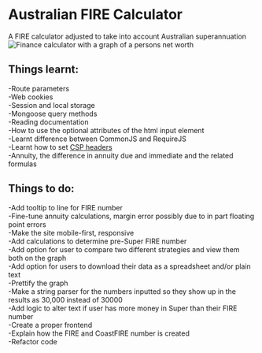 # Australian FIRE Calculator  
A FIRE calculator adjusted to take into account Australian superannuation  
![Finance calculator with a graph of a persons net worth](https://i.ibb.co/wRmhgLd/calculator.png)

## Things learnt:  
-Route parameters  
-Web cookies  
-Session and local storage  
-Mongoose query methods  
-Reading documentation  
-How to use the optional attributes of the html input element  
-Learnt difference between CommonJS and RequireJS  
-Learnt how to set [CSP headers](https://content-security-policy.com/examples/)  
-Annuity, the difference in annuity due and immediate and the related formulas  

## Things to do:   
-Add tooltip to line for FIRE number  
-Fine-tune annuity calculations, margin error possibly due to in part floating point errors  
-Make the site mobile-first, responsive  
-Add calculations to determine pre-Super FIRE number  
-Add option for user to compare two different strategies and view them both on the graph  
-Add option for users to download their data as a spreadsheet and/or plain text  
-Prettify the graph  
-Make a string parser for the numbers inputted so they show up in the results as 30,000 instead of 30000  
-Add logic to alter text if user has more money in Super than their FIRE number  
-Create a proper frontend  
-Explain how the FIRE and CoastFIRE number is created   
-Refactor code  
